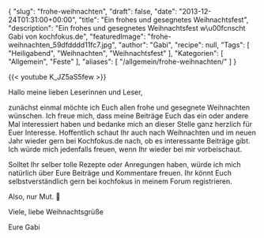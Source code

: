 {
    "slug": "frohe-weihnachten",
    "draft": false,
    "date": "2013-12-24T01:31:00+00:00",
    "title": "Ein frohes und gesegnetes Weihnachtsfest",
    "description": "Ein frohes und gesegnetes Weihnachtsfest w\u00fcnscht Gabi von kochfokus.de",
    "featuredImage": "frohe-weihnachten_59dfdddd11fc7.jpg",
    "author": "Gabi",
    "recipe": null,
    "Tags": [
        "Heiligabend",
        "Weihnachten",
        "Weihnachtsfest"
    ],
    "Kategorien": [
        "Allgemein",
        "Feste"
    ],
    "aliases": [
        "\/allgemein\/frohe-weihnachten\/"
    ]
}

{{< youtube K_JZ5aS5few >}}

Hallo meine lieben Leserinnen und Leser,

zunächst einmal möchte ich Euch allen frohe und gesegnete Weihnachten wünschen. Ich freue mich, dass meine Beiträge Euch das ein oder andere Mal interessiert haben und bedanke mich an dieser Stelle ganz herzlich für Euer Interesse. Hoffentlich schaut Ihr auch nach Weihnachten und im neuen Jahr wieder gern bei Kochfokus.de nach, ob es interessante Beiträge gibt. Ich würde mich jedenfalls freuen, wenn Ihr wieder bei mir vorbeischaut.

Solltet Ihr selber tolle Rezepte oder Anregungen haben, würde ich mich natürlich über Eure Beiträge und Kommentare freuen. Ihr könnt Euch selbstverständlich gern bei kochfokus in meinem Forum registrieren.

Also, nur Mut. 🙂

Viele, liebe Weihnachtsgrüße

Eure Gabi